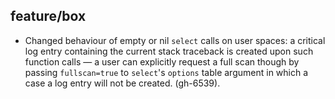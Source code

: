 ## feature/box

* Changed behaviour of empty or nil `select` calls on user spaces: a critical
  log entry containing the current stack traceback is created upon such
  function calls — a user can explicitly request a full scan though by passing
  `fullscan=true` to `select`'s `options` table argument in which a case a
  log entry will not be created. (gh-6539).
